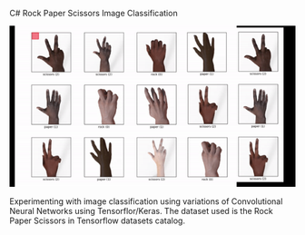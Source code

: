 C# Rock Paper Scissors Image Classification

![](https://github.com/tanhata/Rock-Paper-Scissors-Image-Classification/blob/main/rsp_imageclass.gif)

Experimenting with image classification using variations of Convolutional Neural Networks using Tensorflor/Keras. The dataset used is the Rock Paper Scissors in Tensorflow datasets catalog.
